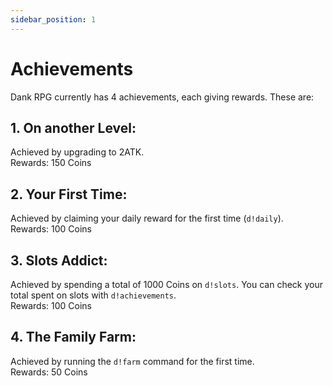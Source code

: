 ```yaml
---
sidebar_position: 1
---
```


# Achievements
Dank RPG currently has 4 achievements, each giving rewards. These are:

## 1. On another Level:
Achieved by upgrading to 2ATK. <br />
Rewards: 150 Coins

## 2. Your First Time:
Achieved by claiming your daily reward for the first time (`d!daily`). <br />
Rewards: 100 Coins

## 3. Slots Addict:
Achieved by spending a total of 1000 Coins on `d!slots`. You can check your total spent on slots with `d!achievements`. <br />
Rewards: 100 Coins

## 4. The Family Farm:
Achieved by running the `d!farm` command for the first time. <br />
Rewards: 50 Coins